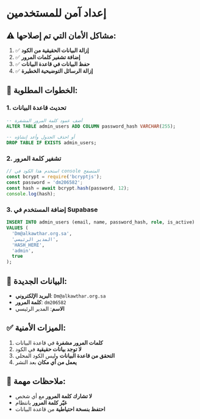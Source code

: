 # إعداد آمن للمستخدمين

## ⚠️ مشاكل الأمان التي تم إصلاحها:

1. ✅ **إزالة البيانات الحقيقية من الكود**
2. ✅ **إضافة تشفير كلمات المرور**
3. ✅ **حفظ البيانات في قاعدة البيانات**
4. ✅ **إزالة الرسائل التوضيحية الخطيرة**

## 🔐 الخطوات المطلوبة:

### 1. تحديث قاعدة البيانات
```sql
-- أضف عمود كلمة المرور المشفرة
ALTER TABLE admin_users ADD COLUMN password_hash VARCHAR(255);

-- أو احذف الجدول وأعد إنشاؤه
DROP TABLE IF EXISTS admin_users;
```

### 2. تشفير كلمة المرور
```javascript
// استخدم هذا الكود في console المتصفح
const bcrypt = require('bcryptjs');
const password = 'dm206582';
const hash = await bcrypt.hash(password, 12);
console.log(hash);
```

### 3. إضافة المستخدم في Supabase
```sql
INSERT INTO admin_users (email, name, password_hash, role, is_active)
VALUES (
  'Dm@alkawthar.org.sa', 
  'المدير الرئيسي', 
  'HASH_HERE', 
  'admin', 
  true
);
```

## 🚀 البيانات الجديدة:

- **البريد الإلكتروني**: `Dm@alkawthar.org.sa`
- **كلمة المرور**: `dm206582`
- **الاسم**: المدير الرئيسي

## ✅ الميزات الأمنية:

1. **كلمات المرور مشفرة** في قاعدة البيانات
2. **لا توجد بيانات حقيقية** في الكود
3. **التحقق من قاعدة البيانات** وليس الكود المحلي
4. **يعمل من أي مكان** بعد النشر

## 📝 ملاحظات مهمة:

- **لا تشارك كلمة المرور** مع أي شخص
- **غيّر كلمة المرور** بانتظام
- **احتفظ بنسخة احتياطية** من قاعدة البيانات


